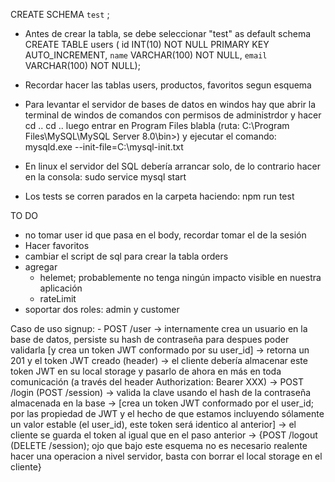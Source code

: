 CREATE SCHEMA `test` ;

- Antes de crear la tabla, se debe seleccionar "test" as default schema
CREATE TABLE users (
	id INT(10) NOT NULL PRIMARY KEY AUTO_INCREMENT,
    `name` VARCHAR(100) NOT NULL,
    `email` VARCHAR(100) NOT NULL);

- Recordar hacer las tablas users, productos, favoritos segun esquema


- Para levantar el servidor de bases de datos en windos hay que abrir la terminal de windos de comandos con permisos de administrdor y hacer cd .. cd .. luego entrar en Program Files blabla (ruta:  C:\Program Files\MySQL\MySQL Server 8.0\bin>) y ejecutar el comando:
   mysqld.exe --init-file=C:\\mysql-init.txt

- En linux el servidor del SQL debería arrancar solo, de lo contrario hacer en la consola:
     sudo service mysql start

- Los tests se corren parados en la carpeta haciendo:
    npm run test


TO DO
- no tomar user id que pasa en el body, recordar tomar el de la sesión
- Hacer favoritos
- cambiar el script de sql para crear la tabla orders
- agregar
    - helemet; probablemente no tenga ningún impacto visible en nuestra aplicación
    - rateLimit
- soportar dos roles: admin y customer


Caso de uso signup:
    - POST /user
        -> internamente crea un usuario en la base de datos, persiste su hash de contraseña para despues poder validarla [y crea un token JWT conformado por su user_id]
        -> retorna un 201 y el token JWT creado (header)
        -> el cliente debería almacenar este token JWT en su local storage y pasarlo de ahora en más en toda comunicación (a través del header Authorization: Bearer XXX)
    -> POST /login (POST /session)
        ->  valida la clave usando el hash de la contraseña almacenada en la base
        -> [crea un token JWT conformado por el user_id; por las propiedad de JWT y el hecho de que estamos incluyendo sólamente un valor estable (el user_id), este token será identico al anterior]
        -> el cliente se guarda el token al igual que en el paso anterior
    -> {POST /logout (DELETE /session); ojo que bajo este esquema no es necesario realente hacer una operacion a nivel servidor, basta con borrar el local storage en el cliente}
